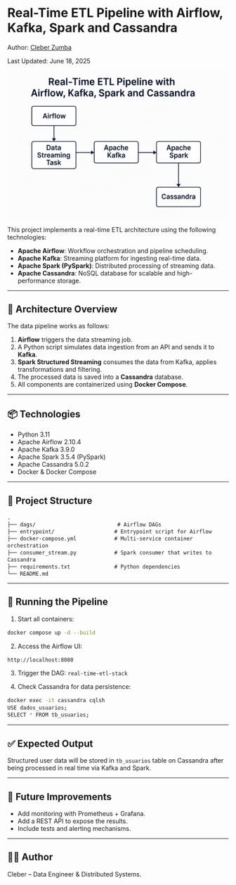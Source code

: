 # Real-Time ETL Pipeline with Airflow, Kafka, Spark and Cassandra

Author: [Cleber Zumba](https://github.com/cleberzumba)

Last Updated: June 18, 2025


![image](image/architecture.jpg)


This project implements a real-time ETL architecture using the following technologies:

- **Apache Airflow**: Workflow orchestration and pipeline scheduling.
- **Apache Kafka**: Streaming platform for ingesting real-time data.
- **Apache Spark (PySpark)**: Distributed processing of streaming data.
- **Apache Cassandra**: NoSQL database for scalable and high-performance storage.

---

## 🚀 Architecture Overview

The data pipeline works as follows:

1. **Airflow** triggers the data streaming job.
2. A Python script simulates data ingestion from an API and sends it to **Kafka**.
3. **Spark Structured Streaming** consumes the data from Kafka, applies transformations and filtering.
4. The processed data is saved into a **Cassandra** database.
5. All components are containerized using **Docker Compose**.

---

## 📦 Technologies

- Python 3.11
- Apache Airflow 2.10.4
- Apache Kafka 3.9.0
- Apache Spark 3.5.4 (PySpark)
- Apache Cassandra 5.0.2
- Docker & Docker Compose

---

## 📁 Project Structure

```
.
├── dags/                          # Airflow DAGs
├── entrypoint/                   # Entrypoint script for Airflow
├── docker-compose.yml            # Multi-service container orchestration
├── consumer_stream.py            # Spark consumer that writes to Cassandra
├── requirements.txt              # Python dependencies
└── README.md
```

---

## 🧪 Running the Pipeline

1. Start all containers:

```bash
docker compose up -d --build
```

2. Access the Airflow UI:

```
http://localhost:8080
```

3. Trigger the DAG: `real-time-etl-stack`

4. Check Cassandra for data persistence:

```bash
docker exec -it cassandra cqlsh
USE dados_usuarios;
SELECT * FROM tb_usuarios;
```

---

## ✅ Expected Output

Structured user data will be stored in `tb_usuarios` table on Cassandra after being processed in real time via Kafka and Spark.

---

## 📌 Future Improvements

- Add monitoring with Prometheus + Grafana.
- Add a REST API to expose the results.
- Include tests and alerting mechanisms.

---

## 🧑‍💻 Author

Cleber – Data Engineer & Distributed Systems.

